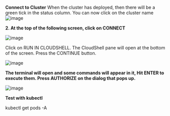 **Connect to Cluster**
When the cluster has deployed, then there will be a green tick in the status column. You can now click on the cluster name
![image](https://github.com/user-attachments/assets/308c1edb-05d6-4b5c-a47e-ab021344b1e9)



**2. At the top of the following screen, click on CONNECT**

![image](https://github.com/user-attachments/assets/cc308bab-4669-43bb-a97c-876539360bab)


Click on RUN IN CLOUDSHELL. The CloudShell pane will open at the bottom of the screen. Press the CONTINUE button.

![image](https://github.com/user-attachments/assets/ab9dd5f8-dc1d-47a9-bf40-d6c164e995ce)


**The terminal will open and some commands will appear in it, Hit ENTER to execute them. Press AUTHORIZE on the dialog that pops up.**

![image](https://github.com/user-attachments/assets/cf9cfd6c-44be-4d93-ae23-0fc457e62ab0)


**Test with kubectl**

kubectl get pods -A
